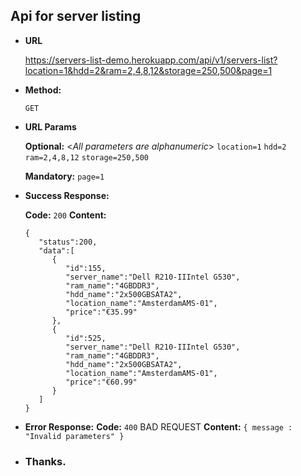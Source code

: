 **Api for server listing**
----
* **URL**

  https://servers-list-demo.herokuapp.com/api/v1/servers-list?location=1&hdd=2&ram=2,4,8,12&storage=250,500&page=1

* **Method:**
  
    `GET`
 
*  **URL Params**

   **Optional:**
   <_All parameters are alphanumeric_>
   `location=1`
   `hdd=2`
   `ram=2,4,8,12`
   `storage=250,500`

   **Mandatory:**
   `page=1`

* **Success Response:**
  
    **Code:** `200` 
    **Content:** 
    ```
    {
       "status":200,
       "data":[
          {
             "id":155,
             "server_name":"Dell R210-IIIntel G530",
             "ram_name":"4GBDDR3",
             "hdd_name":"2x500GBSATA2",
             "location_name":"AmsterdamAMS-01",
             "price":"€35.99"
          },
          {
             "id":525,
             "server_name":"Dell R210-IIIntel G530",
             "ram_name":"4GBDDR3",
             "hdd_name":"2x500GBSATA2",
             "location_name":"AmsterdamAMS-01",
             "price":"€60.99"
          }
       ]
    }
    ```
 
* **Error Response:**
   **Code:** `400` BAD REQUEST 
    **Content:** `{ message : "Invalid parameters" }`

* ### Thanks.
